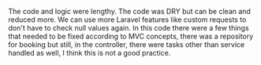 <p>
The code and logic were lengthy.
The code was DRY but can be clean and reduced more.
We can use more Laravel features like custom requests to don't have to check null values again.
In this code there were a few things that needed to be fixed according to MVC concepts, there was a repository for booking but still, in the controller, there were tasks other than service handled as well, I think this is not a good practice.
</p>